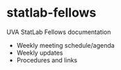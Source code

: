 # statlab-fellows
UVA StatLab Fellows documentation

* Weekly meeting schedule/agenda
* Weekly updates
* Procedures and links
